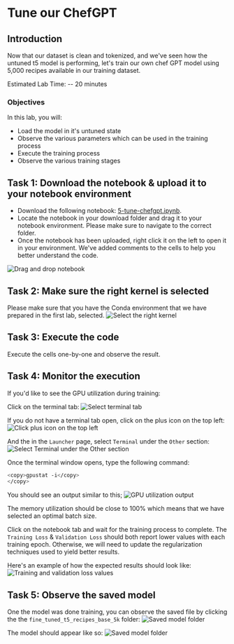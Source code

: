 # Tune our ChefGPT

## Introduction

Now that our dataset is clean and tokenized, and we've seen how the untuned t5 model is performing, let's train our own chef GPT model using 5,000 recipes available in our training dataset.

Estimated Lab Time: -- 20 minutes

### Objectives

In this lab, you will:

* Load the model in it's untuned state
* Observe the various parameters which can be used in the training process
* Execute the training process
* Observe the various training stages

## Task 1: Download the notebook & upload it to your notebook environment

* Download the following notebook: [5-tune-chefgpt.ipynb](files/5-tune-chefgpt.ipynb).
* Locate the notebook in your download folder and drag it to your notebook environment. Please make sure to navigate to the correct folder.
* Once the notebook has been uploaded, right click it on the left to open it in your environment. We've added comments to the cells to help you better understand the code.

![Drag and drop notebook](../6-try-untuned/images/drag-drop-notebook.gif)

## Task 2: Make sure the right kernel is selected

Please make sure that you have the Conda environment that we have prepared in the first lab, selected.
![Select the right kernel](images/select-kernel.jpg)

## Task 3: Execute the code

Execute the cells one-by-one and observe the result.

## Task 4: Monitor the execution

If you'd like to see the GPU utilization during training:

Click on the terminal tab:
![Select terminal tab](images/open-terminal.jpg)

If you do not have a terminal tab open, click on the plus icon on the top left:
![Click plus icon on the top left](images/click-plus-icon.jpg)

And the in the `Launcher` page, select `Terminal` under the `Other` section:
![Select Terminal under the Other section](images/select-terminal.jpg)

Once the terminal window opens, type the following command:

```bash
<copy>gpustat -i</copy>
</copy>
```

You should see an output similar to this;
![GPU utilization output](images/gpu-utilization.jpg)

The memory utilization should be close to 100% which means that we have selected an optimal batch size.

Click on the notebook tab and wait for the training process to complete.
The `Training Loss` & `Validation Loss` should both report lower values with each training epoch.
Otherwise, we will need to update the regularization techniques used to yield better results.

Here's an example of how the expected results should look like:
![Training and validation loss values](images/training-and-validation-loss-values.jpg)

## Task 5: Observe the saved model

One the model was done training, you can observe the saved file by clicking the the `fine_tuned_t5_recipes_base_5k` folder:
![Saved model folder](images/saved-model-folder.jpg)

The model should appear like so:
![Saved model folder](images/saved-model.jpg)
